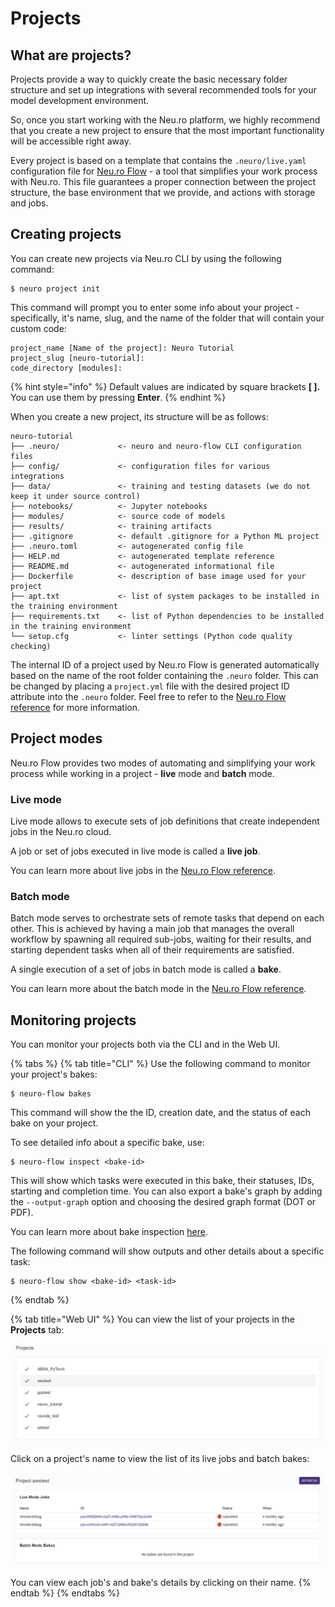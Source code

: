 # Projects

## What are projects?

Projects provide a way to quickly create the basic necessary folder structure and set up integrations with several recommended tools for your model development environment. 

So, once you start working with the Neu.ro platform, we highly recommend that you create a new project to ensure that the most important functionality will be accessible right away.

Every project is based on a template that contains the `.neuro/live.yaml` configuration file for [Neu.ro Flow](https://neu-ro.gitbook.io/neuro-flow/) - a tool that simplifies your work process with Neu.ro. This file guarantees a proper connection between the project structure, the base environment that we provide, and actions with storage and jobs.

## Creating projects

You can create new projects via Neu.ro CLI by using the following command:

```text
$ neuro project init
```

This command will prompt you to enter some info about your project - specifically, it's name, slug, and the name of the folder that will contain your custom code:

```text
project_name [Name of the project]: Neuro Tutorial
project_slug [neuro-tutorial]:
code_directory [modules]:
```

{% hint style="info" %}
Default values are indicated by square brackets **\[ \].** You can use them by pressing **Enter**.
{% endhint %}

When you create a new project, its structure will be as follows:

```text
neuro-tutorial
├── .neuro/             <- neuro and neuro-flow CLI configuration files
├── config/             <- configuration files for various integrations
├── data/               <- training and testing datasets (we do not keep it under source control)
├── notebooks/          <- Jupyter notebooks
├── modules/            <- source code of models
├── results/            <- training artifacts
├── .gitignore          <- default .gitignore for a Python ML project
├── .neuro.toml         <- autogenerated config file
├── HELP.md             <- autogenerated template reference
├── README.md           <- autogenerated informational file
├── Dockerfile          <- description of base image used for your project
├── apt.txt             <- list of system packages to be installed in the training environment
├── requirements.txt    <- list of Python dependencies to be installed in the training environment
└── setup.cfg           <- linter settings (Python code quality checking)
```

The internal ID of a project used by Neu.ro Flow is generated automatically based on the name of the root folder containing the `.neuro` folder. This can be changed by placing a `project.yml` file with the desired project ID attribute into the `.neuro` folder. Feel free to refer to the [Neu.ro Flow reference](https://neu-ro.gitbook.io/neuro-flow/reference/project-configuration-syntax) for more information.

## Project modes

Neu.ro Flow provides two modes of automating and simplifying your work process while working in a project - **live** mode and **batch** mode. 

### Live mode

Live mode allows to execute sets of job definitions that create independent jobs in the Neu.ro cloud. 

A job or set of jobs executed in live mode is called a **live job**.

You can learn more about live jobs in the [Neu.ro Flow reference](https://neu-ro.gitbook.io/neuro-flow/reference/live-workflow-syntax#live-workflow).

### Batch mode

Batch mode serves to orchestrate sets of remote tasks that depend on each other. This is achieved by having a main job that manages the overall workflow by spawning all required sub-jobs, waiting for their results, and starting dependent tasks when all of their requirements are satisfied. 

A single execution of a set of jobs in batch mode is called a **bake**.

You can learn more about the batch mode in the [Neu.ro Flow reference](https://neu-ro.gitbook.io/neuro-flow/reference/batch-workflow-syntax).

## Monitoring projects

You can monitor your projects both via the CLI and in the Web UI.

{% tabs %}
{% tab title="CLI" %}
Use the following command to monitor your project's bakes:

```text
$ neuro-flow bakes
```

This command will show the the ID, creation date, and the status of each bake on your project.

To see detailed info about a specific bake, use:

```text
$ neuro-flow inspect <bake-id>
```

This will show which tasks were executed in this bake, their statuses, IDs, starting and completion time. You can also export a bake's graph by adding the `--output-graph` option and choosing the desired graph format \(DOT or PDF\).  
  
You can learn more about bake inspection [here](https://neu-ro.gitbook.io/neuro-flow/reference/cli#neuro-flow-inspect).

The following command will show outputs and other details about a specific task:

```text
$ neuro-flow show <bake-id> <task-id>
```
{% endtab %}

{% tab title="Web UI" %}
You can view the list of your projects in the **Projects** tab:

![](../.gitbook/assets/image%20%28140%29.png)

Click on a project's name to view the list of its live jobs and batch bakes:

![](../.gitbook/assets/image%20%28141%29.png)

You can view each job's and bake's details by clicking on their name.
{% endtab %}
{% endtabs %}

